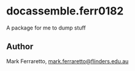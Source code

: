 # docassemble.ferr0182

A package for me to dump stuff

## Author

Mark Ferraretto, mark.ferraretto@flinders.edu.au

